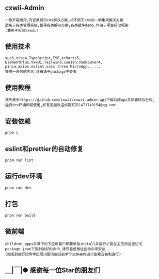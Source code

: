 ## cxwii-Admin
```
一款开箱即用,符合直觉的cms解决方案,却不限于cms的一款集成解决方案
适用于各类管理系统,找寻各类解决方案,各类插件demo,作用于项目启动框架
(兼用于实验Vxwui)
```

## 使用技术
```
vue3,vite4,TypeScript,ES6,echarts5,
ElementPlus,VxwUI,Tailwind,vue18n,VueRouter4,
pinia,axios,eslint,sass,three,MicroApp......
等等一系列的内容,详细请于package中查看
```

## 使用教程
```
请先移步https://github.com/cxwii/cxwii-admin-api下载后端api并部署好后台后,运行dev环境即可使用,如有问题欢迎邮箱联系1471749154@qq.com
```

## 安装依赖
```
pnpm i
```

## eslint和prettier的自动修复
```
pnpm run lint
```

## 运行dev环境
```
pnpm run dev
```

## 打包
```
pnpm run build
```

## 微前端
```
children_apps目录下的子应用每个都要单独install并运行才能在主应用这里访问
package.json下有封装好的命令,请尽量使用这些命令来安装
(如若封装好的命令出现问题请尝试到单个文件夹内进行依赖安装和运行)
```

## ＿|￣|● 感谢每一位Star的朋友们